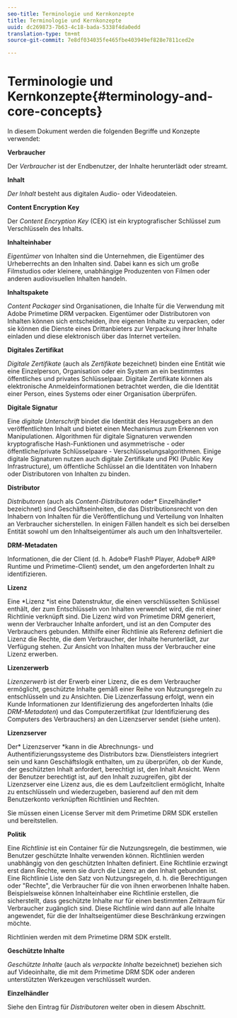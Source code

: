 ```yaml
---
seo-title: Terminologie und Kernkonzepte
title: Terminologie und Kernkonzepte
uuid: dc269873-7b63-4c18-bada-5338f4da0edd
translation-type: tm+mt
source-git-commit: 7e8df034035fe465fbe403949ef828e7811ced2e

---
```



# Terminologie und Kernkonzepte{#terminology-and-core-concepts}

In diesem Dokument werden die folgenden Begriffe und Konzepte verwendet:

**Verbraucher**

Der *Verbraucher* ist der Endbenutzer, der Inhalte herunterlädt oder streamt.

**Inhalt**

*Der Inhalt* besteht aus digitalen Audio- oder Videodateien.

**Content Encryption Key**

Der *Content Encryption Key* (CEK) ist ein kryptografischer Schlüssel zum Verschlüsseln des Inhalts.

**Inhalteinhaber**

*Eigentümer* von Inhalten sind die Unternehmen, die Eigentümer des Urheberrechts an den Inhalten sind. Dabei kann es sich um große Filmstudios oder kleinere, unabhängige Produzenten von Filmen oder anderen audiovisuellen Inhalten handeln.

**Inhaltspakete**

*Content Packager* sind Organisationen, die Inhalte für die Verwendung mit Adobe Primetime DRM verpacken. Eigentümer oder Distributoren von Inhalten können sich entscheiden, ihre eigenen Inhalte zu verpacken, oder sie können die Dienste eines Drittanbieters zur Verpackung ihrer Inhalte einladen und diese elektronisch über das Internet verteilen.

**Digitales Zertifikat**

*Digitale Zertifikate* (auch als *Zertifikate* bezeichnet) binden eine Entität wie eine Einzelperson, Organisation oder ein System an ein bestimmtes öffentliches und privates Schlüsselpaar. Digitale Zertifikate können als elektronische Anmeldeinformationen betrachtet werden, die die Identität einer Person, eines Systems oder einer Organisation überprüfen.

**Digitale Signatur**

Eine *digitale Unterschrift* bindet die Identität des Herausgebers an den veröffentlichten Inhalt und bietet einen Mechanismus zum Erkennen von Manipulationen. Algorithmen für digitale Signaturen verwenden kryptografische Hash-Funktionen und asymmetrische - oder öffentliche/private Schlüsselpaare - Verschlüsselungsalgorithmen. Einige digitale Signaturen nutzen auch digitale Zertifikate und PKI (Public Key Infrastructure), um öffentliche Schlüssel an die Identitäten von Inhabern oder Distributoren von Inhalten zu binden.

**Distributor**

*Distributoren* (auch als *Content-Distributoren* oder* Einzelhändler* bezeichnet) sind Geschäftseinheiten, die das Distributionsrecht von den Inhabern von Inhalten für die Veröffentlichung und Verteilung von Inhalten an Verbraucher sicherstellen. In einigen Fällen handelt es sich bei derselben Entität sowohl um den Inhaltseigentümer als auch um den Inhaltsverteiler.

**DRM-Metadaten**

Informationen, die der Client (d. h. Adobe® Flash® Player, Adobe® AIR® Runtime und Primetime-Client) sendet, um den angeforderten Inhalt zu identifizieren.

**Lizenz**

Eine *Lizenz *ist eine Datenstruktur, die einen verschlüsselten Schlüssel enthält, der zum Entschlüsseln von Inhalten verwendet wird, die mit einer Richtlinie verknüpft sind. Die Lizenz wird von Primetime DRM generiert, wenn der Verbraucher Inhalte anfordert, und ist an den Computer des Verbrauchers gebunden. Mithilfe einer Richtlinie als Referenz definiert die Lizenz die Rechte, die dem Verbraucher, der Inhalte herunterlädt, zur Verfügung stehen. Zur Ansicht von Inhalten muss der Verbraucher eine Lizenz erwerben.

**Lizenzerwerb**

*Lizenzerwerb* ist der Erwerb einer Lizenz, die es dem Verbraucher ermöglicht, geschützte Inhalte gemäß einer Reihe von Nutzungsregeln zu entschlüsseln und zu Ansichten. Die Lizenzerfassung erfolgt, wenn ein Kunde Informationen zur Identifizierung des angeforderten Inhalts (die *DRM-Metadaten*) und das Computerzertifikat (zur Identifizierung des Computers des Verbrauchers) an den Lizenzserver sendet (siehe unten).

**Lizenzserver**

Der* Lizenzserver *kann in die Abrechnungs- und Authentifizierungssysteme des Distributors bzw. Dienstleisters integriert sein und kann Geschäftslogik enthalten, um zu überprüfen, ob der Kunde, der geschützten Inhalt anfordert, berechtigt ist, den Inhalt Ansicht. Wenn der Benutzer berechtigt ist, auf den Inhalt zuzugreifen, gibt der Lizenzserver eine Lizenz aus, die es dem Laufzeitclient ermöglicht, Inhalte zu entschlüsseln und wiederzugeben, basierend auf den mit dem Benutzerkonto verknüpften Richtlinien und Rechten.

Sie müssen einen License Server mit dem Primetime DRM SDK erstellen und bereitstellen.

**Politik**

Eine *Richtlinie* ist ein Container für die Nutzungsregeln, die bestimmen, wie Benutzer geschützte Inhalte verwenden können. Richtlinien werden unabhängig von den geschützten Inhalten definiert. Eine Richtlinie erzwingt erst dann Rechte, wenn sie durch die Lizenz an den Inhalt gebunden ist. Eine Richtlinie Liste den Satz von Nutzungsregeln, d. h. die Berechtigungen oder &quot;Rechte&quot;, die Verbraucher für die von ihnen erworbenen Inhalte haben. Beispielsweise können Inhalteinhaber eine Richtlinie erstellen, die sicherstellt, dass geschützte Inhalte nur für einen bestimmten Zeitraum für Verbraucher zugänglich sind. Diese Richtlinie wird dann auf alle Inhalte angewendet, für die der Inhaltseigentümer diese Beschränkung erzwingen möchte.

Richtlinien werden mit dem Primetime DRM SDK erstellt.

**Geschützte Inhalte**

*Geschützte Inhalte* (auch als *verpackte Inhalte* bezeichnet) beziehen sich auf Videoinhalte, die mit dem Primetime DRM SDK oder anderen unterstützten Werkzeugen verschlüsselt wurden.

**Einzelhändler**

Siehe den Eintrag für *Distributoren* weiter oben in diesem Abschnitt.
